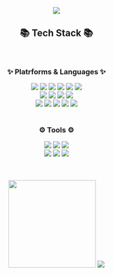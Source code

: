 <p align='center'>
    <img src="https://capsule-render.vercel.app/api?type=waving&color=auto&height=300&section=header&text=NA%20YOON&fontSize=90&animation=fadeIn&fontAlignY=38&desc=Decorate%20GitHub%20Profile%20or%20any%20Repo%20like%20me!&descAlignY=51&descAlign=62"/>
</p>

<div align="center">
	<h2>📚 Tech Stack 📚</h2> 
</div>
<br/>
<div align="center">
	<h3>✨ Platrforms & Languages ✨</h2> 
</div>
<div align="center">
	<div>
		<img src="https://img.shields.io/badge/Java-007396?style=for-the-badge&logo=Java&logoColor=white" />
		<img src="https://img.shields.io/badge/HTML5-E34F26?style=for-the-badge&logo=HTML5&logoColor=white" />
		<img src="https://img.shields.io/badge/Css3-1572B6?style=for-the-badge&logo=Css3&logoColor=white" />
		<img src="https://img.shields.io/badge/Sass-CC6699?style=for-the-badge&logo=Sass&logoColor=white" />
		<img src="https://img.shields.io/badge/Javascript-F7DF1E?style=for-the-badge&logo=Javascript&logoColor=white" />
		<img src="https://img.shields.io/badge/Jquery-1572B6?style=for-the-badge&logo=Jquery&logoColor=white" />
	</div>
	<div>
		<img src="https://img.shields.io/badge/Mysql-4479A1?style=for-the-badge&logo=Mysql&logoColor=white" />
		<img src="https://img.shields.io/badge/Spring-6DB33F?style=for-the-badge&logo=Spring&logoColor=white" />
		<img src="https://img.shields.io/badge/SpringBoot-6DB33F?style=for-the-badge&logo=SpringBoot&logoColor=white" />
		<img src="https://img.shields.io/badge/Svelte.js-FF3E00?style=for-the-badge&logo=Svelte&logoColor=white" />
	</div>
	<div>
  		<img src="https://img.shields.io/badge/Amazonwebservices-232F3E?style=for-the-badge&logo=Amazonwebservices&logoColor=white" />
		<img src="https://img.shields.io/badge/React-61DAFB?style=for-the-badge&logo=React&logoColor=white" />
		<img src="https://img.shields.io/badge/Vue.js-4FC08D?style=for-the-badge&logo=Vue.js&logoColor=white" />
		<img src="https://img.shields.io/badge/php.js-777BB4?style=for-the-badge&logo=php&logoColor=white" />
		<img src="https://img.shields.io/badge/Redux.js-764ABC?style=for-the-badge&logo=Redux&logoColor=white" />
	</div>
</div>
<br/>
<div align="center">
	<h3>⚙️ Tools ⚙️</h2> 
</div>
<div align="center">
	<div>
  		<img src="https://img.shields.io/badge/IntellijIDEA-000000?style=for-the-badge&logo=IntellijIDEA&logoColor=white" />
		<img src="https://img.shields.io/badge/VisualStudioCode-007ACC?style=for-the-badge&logo=VisualStudioCode&logoColor=white" />
		<img src="https://img.shields.io/badge/Apachetomcat-F8DC75?style=for-the-badge&logo=Apachetomcat&logoColor=white" />
	</div>
	<div>
		<img src="https://img.shields.io/badge/GitLab-FC6D26?style=for-the-badge&logo=GitLab&logoColor=white" />
		<img src="https://img.shields.io/badge/Git.js-F05032?style=for-the-badge&logo=Git&logoColor=white" />
		<img src="https://img.shields.io/badge/GitHub.js-181717?style=for-the-badge&logo=GitHub&logoColor=white" />
	</div>
</div>
<br/>
<br/>
<br/>
<div align="center">
	<div>
<!-- 		<img src="https://github-readme-stats.vercel.app/api/top-langs/?username=yunii2222&layout=compact"><br><br>
		<img src="https://github-readme-stats.vercel.app/api?username=yunii2222&show_icons=true"> -->
<!-- 		<img src="https://github-readme-stats.vercel.app/api?username=yunii2222&show_icons=true&theme=dracula"> -->
		<img src="https://github-readme-stats.vercel.app/api?username=yunii2222&show_icons=true&theme=solarized-light" height="200">
		<img src="https://github-readme-stats.vercel.app/api/top-langs/?username=anuraghazra&layout=compact&theme=solarized-light">
	</div>
</div>


